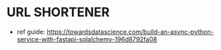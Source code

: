 # URL SHORTENER


- ref guide: https://towardsdatascience.com/build-an-async-python-service-with-fastapi-sqlalchemy-196d8792fa08